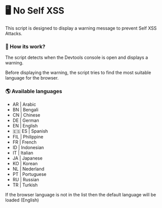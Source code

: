 # 🖥️ No Self XSS
This script is designed to display a warning message to prevent Self XSS Attacks.

### 🔨 How its work?
The script detects when the Devtools console is open and displays a warning.  
  
Before displaying the warning, the script tries to find the most suitable language for the browser.  

### 🌎 Available languages
- AR  | Arabic  
- BN  | Bengali  
- CN  | Chinese  
- DE  | German  
- EN  | English  
- 🇪🇸 ES  | Spanish  
- FIL | Philippine  
- FR  | French  
- ID  | Indonesian  
- IT  | Italian  
- JA  | Japanese  
- KO  | Korean  
- NL  | Nederland  
- PT  | Portuguese  
- RU  | Russian  
- TR  | Turkish  

If the browser language is not in the list then the default language will be loaded (English)  
